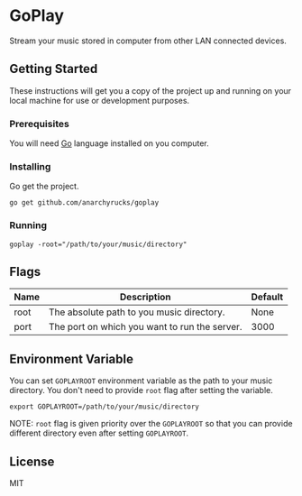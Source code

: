 # GoPlay
Stream your music stored in computer from other LAN connected devices.

## Getting Started
These instructions will get you a copy of the project up and running on your local machine for use or development purposes.

### Prerequisites
You will need [Go](https://golang.org) language installed on you computer.

### Installing
Go get the project.

`go get github.com/anarchyrucks/goplay`

### Running
`goplay -root="/path/to/your/music/directory"`

## Flags
| Name | Description                                   | Default |
|------|-----------------------------------------------|---------|
| root | The absolute path to you music directory.     | None    |
| port | The port on which you want to run the server. | 3000    |

## Environment Variable
You can set `GOPLAYROOT` environment variable as the path to your music directory.
You don't need to provide `root` flag after setting the variable.

`export GOPLAYROOT=/path/to/your/music/directory`

NOTE: `root` flag is given priority over the `GOPLAYROOT` so that you can provide different directory even after setting `GOPLAYROOT`.

## License
MIT

